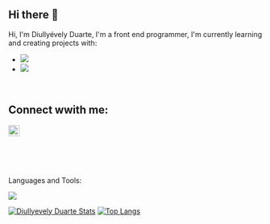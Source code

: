 ## Hi there 👋
Hi, I'm Diullyévely Duarte, I'm a front end programmer, I'm currently learning and creating projects with:
- <img src="https://img.shields.io/badge/HTML5-E34F26?style=for-the-badge&logo=html5&logoColor=white">
- <img src="https://img.shields.io/badge/CSS3-1572B6?style=for-the-badge&logo=css3&logoColor=white">
<br>

## Connect wwith me:

<p>
<a href="www.linkedin.com/in/diullyévely-duarte-vieira">
<img aling="left" alt="icone do linkdin" width="22px" src="https://img.icons8.com/?size=100&id=98960&format=png&color=000000">
</a>
</p>
<br>
<br>
<p alings="left">
  <br>
  Languages and Tools:
</p>
 <img src="https://img.shields.io/badge/JavaScript-F7DF1E?style=for-the-badge&logo=javascript&logoColor=black">
<br>

[![Diullyevely Duarte Stats](https://github-readme-stats.vercel.app/api?username=diullyevely)](https://github.com/anuraghazra/github-readme-stats)
[![Top Langs](https://github-readme-stats.vercel.app/api/top-langs/?username=diullyevely)](https://github.com/anuraghazra/github-readme-stats)
